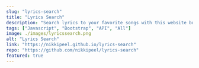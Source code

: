 ```yaml
---
slug: "lyrics-search"
title: "Lyrics Search"
description: "Search lyrics to your favorite songs with this website built with Javascript and Bootstrap CSS. Unfortunately, the API this project uses is no longer available"
tags: ["Javascript", "Bootstrap", "API", "All"]
image: ./images/lyricssearch.png
alt: "Lyrics Search"
link: "https://nikkipeel.github.io/lyrics-search"
repo: "https://github.com/nikkipeel/lyrics-search"
featured: true
---
```


